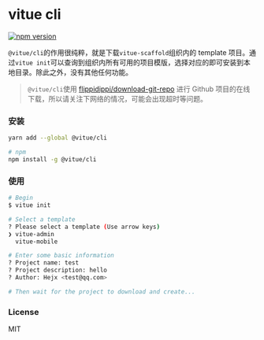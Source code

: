 # vitue cli 

[![npm version](https://badge.fury.io/js/@vitue%2Fcli.svg)](https://badge.fury.io/js/@vitue%2Fcli)

`@vitue/cli`的作用很纯粹，就是下载`vitue-scaffold`组织内的 template 项目。通过`vitue init`可以查询到组织内所有可用的项目模版，选择对应的即可安装到本地目录。除此之外，没有其他任何功能。

> `@vitue/cli`使用 [flippidippi/download-git-repo](https://gitlab.com/flippidippi/download-git-repo#readme) 进行 Github 项目的在线下载，所以请关注下网络的情况，可能会出现超时等问题。


### 安装

```bash
yarn add --global @vitue/cli

# npm
npm install -g @vitue/cli
```


### 使用

```bash
# Begin
$ vitue init

# Select a template
? Please select a template (Use arrow keys)
❯ vitue-admin 
  vitue-mobile 

# Enter some basic information
? Project name: test
? Project description: hello
? Author: Hejx <test@qq.com>

# Then wait for the project to download and create...
```

### License

MIT
